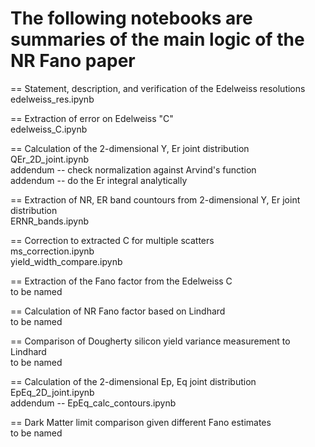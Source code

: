 # The following notebooks are summaries of the main logic of the NR Fano paper

== Statement, description, and verification of the Edelweiss resolutions <br/>
edelweiss_res.ipynb

== Extraction of error on Edelweiss "C" <br/>
edelweiss_C.ipynb

== Calculation of the 2-dimensional Y, Er joint distribution <br/>
QEr_2D_joint.ipynb <br/>
addendum -- check normalization against Arvind's function <br/>
addendum -- do the Er integral analytically <br/>

== Extraction of NR, ER band countours from 2-dimensional Y, Er joint distribution <br/>
ERNR_bands.ipynb <br/>

== Correction to extracted C for multiple scatters <br/>
ms_correction.ipynb <br/>
yield_width_compare.ipynb <br/> 

== Extraction of the Fano factor from the Edelweiss C <br/>
to be named

== Calculation of NR Fano factor based on Lindhard <br/>
to be named

== Comparison of Dougherty silicon yield variance measurement to Lindhard <br/>
to be named

== Calculation of the 2-dimensional Ep, Eq joint distribution <br/>
EpEq_2D_joint.ipynb<br/>
addendum -- EpEq_calc_contours.ipynb<br/>

== Dark Matter limit comparison given different Fano estimates <br/>
to be named

